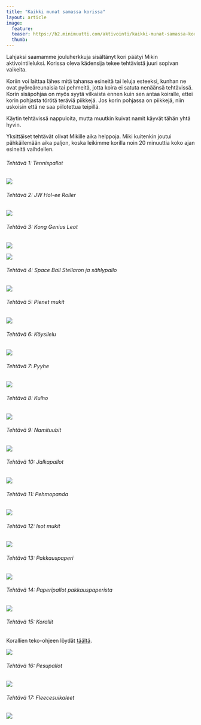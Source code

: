 ```yaml
---
title: "Kaikki munat samassa korissa"
layout: article
image:
  feature:
  teaser: https://b2.minimuutti.com/aktivointi/kaikki-munat-samassa-korissa/DSC58683_245px.jpg
  thumb:
---
```


Lahjaksi saamamme jouluherkkuja sisältänyt kori päätyi Mikin aktivointileluksi. Korissa oleva kädensija tekee tehtävistä juuri sopivan vaikeita.

Koriin voi laittaa lähes mitä tahansa esineitä tai leluja esteeksi, kunhan ne ovat pyöreäreunaisia tai pehmeitä, jotta koira ei satuta nenäänsä tehtävissä. Korin sisäpohjaa on myös syytä vilkaista ennen kuin sen antaa koiralle, ettei korin pohjasta törötä teräviä piikkejä. Jos korin pohjassa on piikkejä, niin uskoisin että ne saa piilotettua teipillä.

Käytin tehtävissä nappuloita, mutta muutkin kuivat namit käyvät tähän yhtä hyvin.

Yksittäiset tehtävät olivat Mikille aika helppoja. Miki kuitenkin joutui pähkäilemään aika paljon, koska leikimme korilla noin 20 minuuttia koko ajan esineitä vaihdellen.

###### Tehtävä 1: Tennispallot

![](https://b2.minimuutti.com/aktivointi/kaikki-munat-samassa-korissa/Kollaasi__1-800px.jpg)

###### Tehtävä 2: JW Hol-ee Roller

![](https://b2.minimuutti.com/aktivointi/kaikki-munat-samassa-korissa/Kollaasi__6-800px.jpg)

###### Tehtävä 3: Kong Genius Leot

![](https://b2.minimuutti.com/aktivointi/kaikki-munat-samassa-korissa/Kollaasi__iso_1-800px.jpg)

![](https://b2.minimuutti.com/aktivointi/kaikki-munat-samassa-korissa/Kollaasi__31-800px.jpg)

###### Tehtävä 4: Space Ball Stellaron ja sählypallo

![](https://b2.minimuutti.com/aktivointi/kaikki-munat-samassa-korissa/Kollaasi__2-800px.jpg)

###### Tehtävä 5: Pienet mukit

![](https://b2.minimuutti.com/aktivointi/kaikki-munat-samassa-korissa/Kollaasi__3-800px.jpg)

###### Tehtävä 6: Köysilelu

![](https://b2.minimuutti.com/aktivointi/kaikki-munat-samassa-korissa/Kollaasi__4-800px.jpg)

###### Tehtävä 7: Pyyhe

![](https://b2.minimuutti.com/aktivointi/kaikki-munat-samassa-korissa/Kollaasi__5-800px.jpg)

###### Tehtävä 8: Kulho

![](https://b2.minimuutti.com/aktivointi/kaikki-munat-samassa-korissa/Kollaasi__8-800px.jpg)

###### Tehtävä 9: Namituubit

![](https://b2.minimuutti.com/aktivointi/kaikki-munat-samassa-korissa/Kollaasi__9-800px.jpg)

###### Tehtävä 10: Jalkapallot

![](https://b2.minimuutti.com/aktivointi/kaikki-munat-samassa-korissa/Kollaasi__iso_2-800px.jpg)

###### Tehtävä 11: Pehmopanda

![](https://b2.minimuutti.com/aktivointi/kaikki-munat-samassa-korissa/Kollaasi__iso_3-800px.jpg)

###### Tehtävä 12: Isot mukit

![](https://b2.minimuutti.com/aktivointi/kaikki-munat-samassa-korissa/Kollaasi__7-800px.jpg)

###### Tehtävä 13: Pakkauspaperi

![](https://b2.minimuutti.com/aktivointi/kaikki-munat-samassa-korissa/Kollaasi__20-800px.jpg)

###### Tehtävä 14: Paperipallot pakkauspaperista

![](https://b2.minimuutti.com/aktivointi/kaikki-munat-samassa-korissa/Kollaasi__21-800px.jpg)

###### Tehtävä 15: Korallit

Korallien teko-ohjeen löydät [täältä](/aktivointi/korallit/).

![](https://b2.minimuutti.com/aktivointi/kaikki-munat-samassa-korissa/Kollaasi__32-800px.jpg)

###### Tehtävä 16: Pesupallot

![](https://b2.minimuutti.com/aktivointi/kaikki-munat-samassa-korissa/Kollaasi__34-800px.jpg)

###### Tehtävä 17: Fleecesuikaleet

![](https://b2.minimuutti.com/aktivointi/kaikki-munat-samassa-korissa/Kollaasi__33-800px.jpg)
